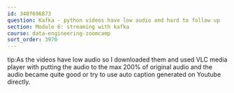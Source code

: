 ```yaml
---
id: 348f696873
question: Kafka - python videos have low audio and hard to follow up
section: Module 6: streaming with kafka
course: data-engineering-zoomcamp
sort_order: 3970
---
```


tip:As the videos have low audio so I downloaded them and used VLC media player with putting the audio to the max 200% of original audio and the audio became quite good or try to use auto caption generated on Youtube directly.

